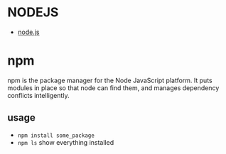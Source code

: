 # NODEJS
* [node.js](https://nodejs.org)

# npm
npm  is  the package manager for the Node JavaScript platform.  It puts modules in place so that node can find  them,  and  manages  dependency conflicts intelligently. 

## usage
* `npm install some_package`
* `npm ls` show everything installed
